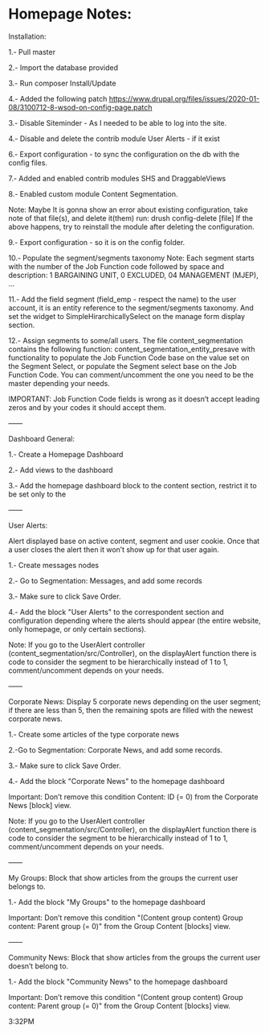 # Homepage Notes:

Installation:

1.- Pull master

2.- Import the database provided

3.- Run composer Install/Update

4.- Added the following patch https://www.drupal.org/files/issues/2020-01-08/3100712-8-wsod-on-config-page.patch

3.- Disable Siteminder - As I needed to be able to log into the site.

4.- Disable and delete the contrib module User Alerts - if it exist

6.- Export configuration - to sync the configuration on the db with the config files.

7.- Added and enabled contrib modules SHS and DraggableViews

8.- Enabled custom module Content Segmentation.

Note: Maybe It is gonna show an error about existing configuration, take note of that file(s), and delete it(them) run: drush config-delete [file]
If the above happens, try to reinstall the module after deleting the configuration.

9.- Export configuration - so it is on the config folder.

10.- Populate the segment/segments taxonomy
Note: Each segment starts with the number of the Job Function code followed by space and description:
1 BARGAINING UNIT,
0 EXCLUDED,
04 MANAGEMENT (MJEP),
...

11.- Add the field segment (field_emp - respect the name) to the user account, it is an entity reference to the segment/segments taxonomy.
And set the widget to SimpleHirarchicallySelect on the manage form display section.

12.- Assign segments to some/all users.
The file content_segmentation contains the following function: content_segmentation_entity_presave
with functionality to populate the Job Function Code base on the value set on the Segment Select, or populate the Segment select base on the Job Function Code. You can comment/uncomment the one you need to be the master depending your needs.

IMPORTANT: Job Function Code fields is wrong as it doesn’t accept leading zeros and by your codes it should accept them.


——

Dashboard General:

1.- Create a Homepage Dashboard

2.- Add views to the dashboard

3.- Add the homepage dashboard block to the content section, restrict it to be set only to the <front>



——

User Alerts:

Alert displayed base on active content, segment and user cookie. Once that a user closes the alert then it won’t show up for that user again.

1.- Create messages nodes

2.- Go to Segmentation: Messages, and add some records

3.- Make sure to click Save Order.

4.- Add the block "User Alerts" to the correspondent section and configuration depending where the alerts should appear (the entire website, only homepage, or only certain sections).


Note: If you go to the UserAlert controller (content_segmentation/src/Controller), on the displayAlert function there is code to consider the segment to be hierarchically instead of 1 to 1, comment/uncomment depends on your needs.


——

Corporate News:
Display 5 corporate news depending on the user segment; if there are less than 5, then the remaining spots are filled with the newest corporate news.

1.- Create some articles of the type corporate news

2.-Go to Segmentation: Corporate News, and add some records.

3.- Make sure to click Save Order.

4.- Add the block "Corporate News" to the homepage dashboard

Important: Don’t remove this condition Content: ID (= 0) from the Corporate News [block] view.

Note: If you go to the UserAlert controller (content_segmentation/src/Controller), on the displayAlert function there is code to consider the segment to be hierarchically instead of 1 to 1, comment/uncomment depends on your needs.

——

My Groups:
Block that show articles from the groups the current user belongs to.

1.- Add the block "My Groups" to the homepage dashboard

Important: Don’t remove this condition "(Content group content) Group content: Parent group (= 0)" from the Group Content [blocks] view.

——

Community News:
Block that show articles from the groups the current user doesn’t belong to.

1.- Add the block "Community News" to the homepage dashboard

Important: Don’t remove this condition "(Content group content) Group content: Parent group (= 0)" from the Group Content [blocks] view.

3:32PM
